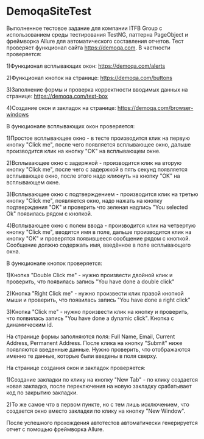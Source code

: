 # DemoqaSiteTest
Выполненное тестовое задание для компании ITFB Group с использованием среды тестирования TestNG, паттерна PageObject и фреймворка Allure для автоматического составления отчетов. Тест проверяет функционал сайта https://demoqa.com. В частности проверяется:

1)Функционал всплывающих окон: https://demoqa.com/alerts

2)Функционал кнопок на странице: https://demoqa.com/buttons

3)Заполнение формы и проверка корректности вводимых данных на странице: https://demoqa.com/text-box

4)Создание окон и закладок на странице: https://demoqa.com/browser-windows


В функционале всплывающих окон проверяется:  

   1)Простое всплывающее окно - в тесте производится клик на первую кнопку "Click me", после чего появляется всплывающее окно, дальше производится клик на кнопку "OK" на всплывающем окне.

   2)Всплывающее окно с задержкой - производится клик на вторую кнопку "Click me", после чего с задержкой в пять секунд появляется всплывающее окно, после этого надо кликнуть на кнопку "OK" на всплывающем окне.

   3)Всплывающее окно с подтверждением - производится клик на третью кнопку "Click me", появляется окно, надо нажать на кнопку подтверждения "OK" и проверить что зеленая надпись "You selected Ok" появилась рядом с кнопкой.

   4)Всплывающее окно с полем ввода - производится клик на четвертую кнопку "Click me", вводится имя в поле, дальше производится клик на кнопку "OK" и проверятся появившееся сообщение рядом с кнопкой. Сообщение должно содержать имя, введённое в поле всплывающего окна.

В функционале кнопок проверяется:

   1)Кнопка "Double Click me" - нужно произвести двойной клик и проверить, что появилась запись "You have done a double click"

   2)Кнопка "Right Click me" - нужно произвести клик правой кнопкой мыши и проверить, что появилась запись "You have done a right click"

   3)Кнопка "Click me" - нужно произвести клик на кнопку и проверить, что появилась запись "You have done a dynamic click". Кнопка с динамическим id.

На странице формы заполняются поля: Full Name, Email, Current Address, Permanent Address. После клика на кнопку "Submit" ниже появляются введенные данные. Нужно проверить, что отображаются именно те данные, которые были введены в поля сверху. 

На странице создания окон и закладок проверяется:

   1)Создание закладки по клику на кнопку "New Tab" - по клику создается новая закладка, после переключения на новую закладку срабатывает код по закрытию закладки.

   2)То же самое что в первом пункте, но с тем лишь исключением, что создается окно вместо закладки по клику на кнопку "New Window".

После успешного прохождения автотестов автоматически генерируется отчет с помощью фреймворка Allure.
